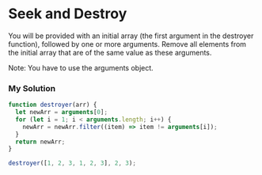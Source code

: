 # Seek and Destroy

You will be provided with an initial array (the first argument in the destroyer function), followed by one or more arguments. Remove all elements from the initial array that are of the same value as these arguments.

Note: You have to use the arguments object.

### My Solution

```javascript
function destroyer(arr) {
  let newArr = arguments[0];
  for (let i = 1; i < arguments.length; i++) {
    newArr = newArr.filter((item) => item != arguments[i]);
  }
  return newArr;
}

destroyer([1, 2, 3, 1, 2, 3], 2, 3);
```
